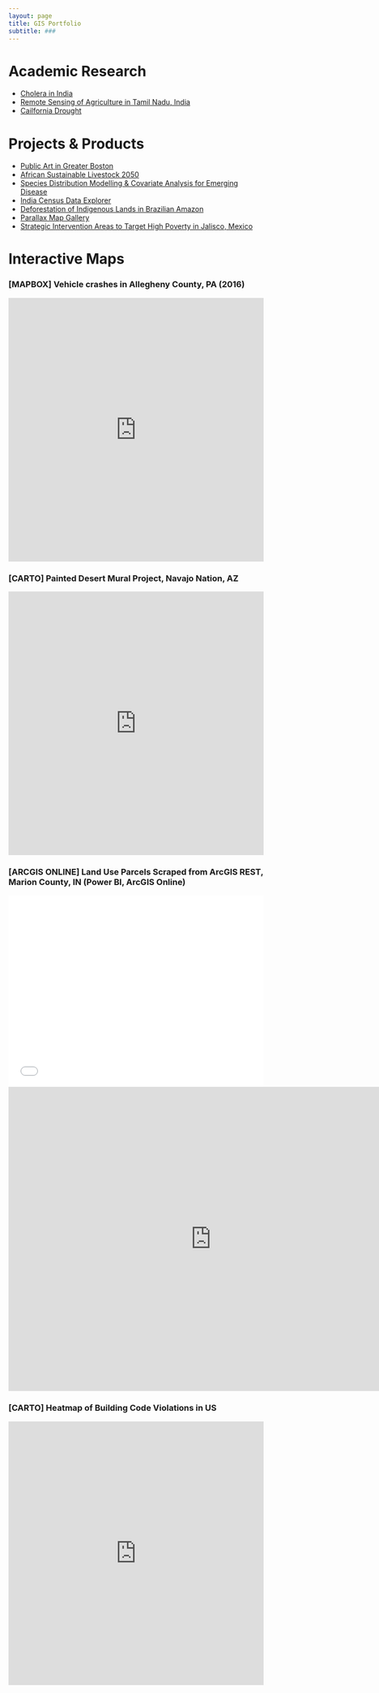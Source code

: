 ```yaml
---
layout: page
title: GIS Portfolio
subtitle: ###
---
```


# Academic Research
- [Cholera in India](https://aish-venkat.github.io/gis/cholera/) 
- [Remote Sensing of Agriculture in Tamil Nadu, India](https://aish-venkat.github.io/gis/tn_ag/)
- [Cailfornia Drought](https://aish-venkat.github.io/gis/ca_drought/)

# Projects & Products
- [Public Art in Greater Boston](https://aish-venkat.github.io/gis/bos_art/) 
- [African Sustainable Livestock 2050](https://aish-venkat.github.io/gis/asl2050/)
- [Species Distribution Modelling & Covariate Analysis for Emerging Disease](http://rpubs.com/ashvenkat/abraid) 
- [India Census Data Explorer](http://159.203.100.230:3838/IndiaCensusDataExplorer/)
- [Deforestation of Indigenous Lands in Brazilian Amazon](https://aish-venkat.github.io/gis/amazon/)
- [Parallax Map Gallery](https://aish-venkat.github.io/gis/parallax/)
- [Strategic Intervention Areas to Target High Poverty in Jalisco, Mexico](https://aish-venkat.github.io/gis/jalisco/)

# Interactive Maps

### [MAPBOX] Vehicle crashes in Allegheny County, PA (2016)

<iframe width="100%" height="520" frameborder="0" src="https://bl.ocks.org/aish-venkat/raw/314dbdf59263d135acf713423ab86e3e" allowfullscreen webkitallowfullscreen mozallowfullscreen oallowfullscreen msallowfullscreen></iframe>

### [CARTO] Painted Desert Mural Project, Navajo Nation, AZ

<iframe width="100%" height="520" frameborder="0" src="https://avenkat.carto.com/viz/bd8a3375-8bc1-4e34-923d-85551b109546/embed_map" allowfullscreen webkitallowfullscreen mozallowfullscreen oallowfullscreen msallowfullscreen></iframe>

### [ARCGIS ONLINE] Land Use Parcels Scraped from ArcGIS REST, Marion County, IN (Power BI, ArcGIS Online)

<style>.embed-container {position: relative; padding-bottom: 75%; height: 0; max-width: 100%;} .embed-container iframe, .embed-container object, .embed-container iframe{position: absolute; top: 0; left: 0; width: 100%; height: 100%;} small{position: absolute; z-index: 40; bottom: 0; margin-bottom: -15px;}</style><div class="embed-container"><iframe width="800" height="600" frameborder="0" scrolling="no" marginheight="0" marginwidth="0" title="Marion County Zoning" src="//www.arcgis.com/apps/Embed/index.html?webmap=bbd86aca56554017a8015078db0ad4da&amp;extent=-86.3811,39.6236,-85.6965,39.936&zoom=true&previewImage=false&scale=true&details=true&disable_scroll=true&theme=light"></iframe></div>

<iframe width="800" height="600" src="https://app.powerbi.com/view?r=eyJrIjoiZTc3NDk3ZWUtMDM0Ni00ZmJmLWI2ZDItZjAyMGZmZTk0YWFmIiwidCI6ImZiYmY2YzYwLTAzNDQtNGMyOS05NDU5LTcyNTY4NTczOWIxOSIsImMiOjN9" frameborder="0" allowFullScreen="true"></iframe>

### [CARTO] Heatmap of Building Code Violations in US

<iframe width="100%" height="520" frameborder="0" src="https://avenkat.carto.com/viz/f54ac236-2cad-11e6-ae79-0ef7f98ade21/embed_map" allowfullscreen webkitallowfullscreen mozallowfullscreen oallowfullscreen msallowfullscreen></iframe>


